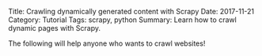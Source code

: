 Title: Crawling dynamically generated content with Scrapy
Date: 2017-11-21
Category: Tutorial
Tags: scrapy, python
Summary: Learn how to crawl dynamic pages with Scrapy.


The following will help anyone who wants to crawl websites!
